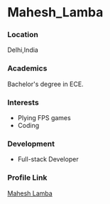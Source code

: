 # Mahesh_Lamba

### Location

Delhi,India

### Academics

Bachelor's degree in ECE.

### Interests

- Plying FPS games
- Coding

### Development

- Full-stack Developer


### Profile Link

[Mahesh Lamba](https://github.com/AlienMonk)